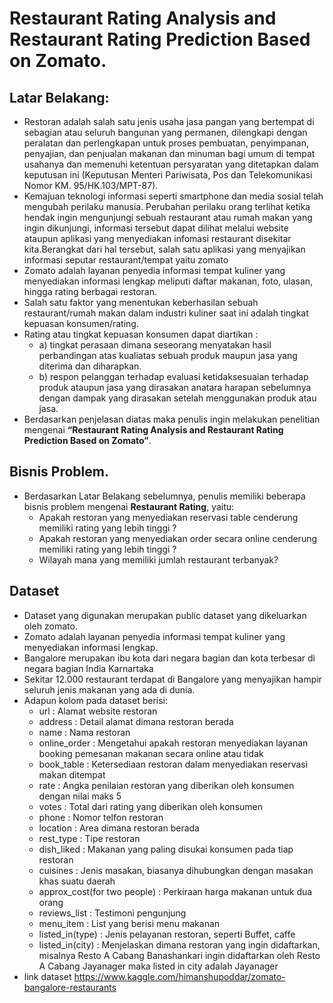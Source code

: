 # Restaurant Rating Analysis and Restaurant Rating Prediction Based on Zomato.



## Latar Belakang:
- Restoran adalah salah satu jenis usaha jasa pangan yang bertempat di sebagian atau seluruh bangunan yang permanen, dilengkapi dengan peralatan dan perlengkapan untuk proses pembuatan, penyimpanan, penyajian, dan penjualan makanan dan minuman bagi umum di tempat usahanya dan memenuhi ketentuan persyaratan yang ditetapkan dalam keputusan ini (Keputusan Menteri Pariwisata, Pos dan Telekomunikasi Nomor KM. 95/HK.103/MPT-87). 
- Kemajuan teknologi  informasi seperti smartphone dan media sosial telah mengubah perilaku manusia. Perubahan perilaku orang terlihat ketika hendak ingin mengunjungi sebuah restaurant atau rumah makan yang ingin dikunjungi, informasi tersebut dapat dilihat melalui website ataupun aplikasi yang menyediakan infomasi restaurant disekitar kita.Berangkat dari hal tersebut, salah satu aplikasi yang menyajikan informasi seputar restaurant/tempat yaitu zomato
- Zomato adalah layanan penyedia informasi tempat kuliner yang menyediakan informasi lengkap meliputi daftar makanan, foto, ulasan, hingga rating berbagai restoran. 
- Salah satu faktor yang menentukan keberhasilan sebuah restaurant/rumah makan  dalam industri kuliner saat ini adalah tingkat kepuasan konsumen/rating.
- Rating atau tingkat kepuasan konsumen dapat diartikan :
   - a) tingkat perasaan dimana seseorang menyatakan hasil perbandingan atas kualiatas sebuah produk maupun jasa yang diterima dan diharapkan.
   - b)  respon pelanggan terhadap evaluasi ketidaksesuaian terhadap produk ataupun jasa yang dirasakan anatara harapan sebelumnya dengan dampak yang dirasakan setelah menggunakan produk atau jasa.   
- Berdasarkan penjelasan diatas maka penulis ingin melakukan penelitian mengenai **“Restaurant Rating Analysis and Restaurant Rating Prediction Based on Zomato”**.


## Bisnis Problem.
- Berdasarkan Latar Belakang sebelumnya, penulis memiliki beberapa bisnis problem mengenai **Restaurant Rating**, yaitu:
    - Apakah restoran yang menyediakan reservasi table cenderung memiliki rating yang lebih tinggi ?
    - Apakah restoran yang menyediakan order secara online cenderung memiliki rating yang lebih tinggi ?
    - Wilayah mana yang memiliki jumlah restaurant terbanyak?
    
## Dataset
- Dataset yang digunakan merupakan public dataset yang dikeluarkan oleh zomato.
- Zomato adalah layanan penyedia informasi tempat kuliner yang menyediakan informasi lengkap.
- Bangalore merupakan ibu kota dari negara bagian dan kota terbesar di negara bagian India Karnartaka
- Sekitar 12.000 restaurant terdapat di Bangalore yang menyajikan hampir seluruh jenis makanan yang ada di dunia.
- Adapun kolom pada dataset berisi:
    - url : Alamat website restoran
    - address : Detail alamat dimana restoran berada
    - name : Nama restoran
    - online_order : Mengetahui apakah restoran menyediakan layanan booking pemesanan makanan secara online atau tidak 
    - book_table : Ketersediaan restoran dalam menyediakan reservasi makan ditempat
    - rate : Angka penilaian restoran yang diberikan oleh konsumen dengan nilai maks 5
    - votes : Total dari rating yang diberikan oleh konsumen
    - phone : Nomor telfon restoran
    - location : Area dimana restoran berada
    - rest_type : Tipe restoran
    - dish_liked : Makanan yang paling disukai konsumen pada tiap restoran
    - cuisines : Jenis masakan, biasanya dihubungkan dengan masakan khas suatu daerah
    - approx_cost(for two people) : Perkiraan harga makanan untuk dua orang
    - reviews_list : Testimoni pengunjung
    - menu_item : List yang berisi menu makanan
    - listed_in(type) : Jenis pelayanan restoran, seperti Buffet, caffe
    - listed_in(city) : Menjelaskan dimana restoran yang ingin didaftarkan, misalnya Resto A Cabang Banashankari ingin didaftarkan oleh Resto A Cabang Jayanager maka listed in city adalah Jayanager
- link dataset https://www.kaggle.com/himanshupoddar/zomato-bangalore-restaurants


```python

```
